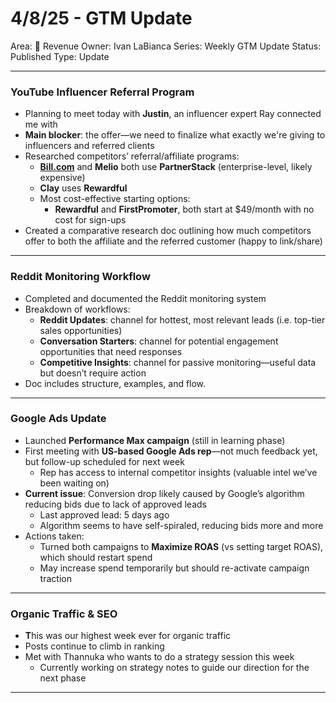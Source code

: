 # 4/8/25 - GTM Update

Area: 🤑 Revenue
Owner: Ivan LaBianca
Series: Weekly GTM Update
Status: Published
Type: Update

---

### YouTube Influencer Referral Program

- Planning to meet today with **Justin**, an influencer expert Ray connected me with
- **Main blocker**: the offer—we need to finalize what exactly we're giving to influencers and referred clients
- Researched competitors’ referral/affiliate programs:
    - [**Bill.com**](http://bill.com/) and **Melio** both use **PartnerStack** (enterprise-level, likely expensive)
    - **Clay** uses **Rewardful**
    - Most cost-effective starting options:
        - **Rewardful** and **FirstPromoter**, both start at $49/month with no cost for sign-ups
- Created a comparative research doc outlining how much competitors offer to both the affiliate and the referred customer (happy to link/share)

---

### Reddit Monitoring Workflow

- Completed and documented the Reddit monitoring system
- Breakdown of workflows:
    - **Reddit Updates**: channel for hottest, most relevant leads (i.e. top-tier sales opportunities)
    - **Conversation Starters**: channel for potential engagement opportunities that need responses
    - **Competitive Insights**: channel for passive monitoring—useful data but doesn’t require action
- Doc includes structure, examples, and flow.

---

### Google Ads Update

- Launched **Performance Max campaign** (still in learning phase)
- First meeting with **US-based Google Ads rep**—not much feedback yet, but follow-up scheduled for next week
    - Rep has access to internal competitor insights (valuable intel we’ve been waiting on)
- **Current issue**: Conversion drop likely caused by Google’s algorithm reducing bids due to lack of approved leads
    - Last approved lead: 5 days ago
    - Algorithm seems to have self-spiraled, reducing bids more and more
- Actions taken:
    - Turned both campaigns to **Maximize ROAS** (vs setting target ROAS), which should restart spend
    - May increase spend temporarily but should re-activate campaign traction

---

### Organic Traffic & SEO

- **T**his was our highest week ever for organic traffic
- Posts continue to climb in ranking
- Met with Thannuka who wants to do a strategy session this week
    - Currently working on strategy notes to guide our direction for the next phase

---